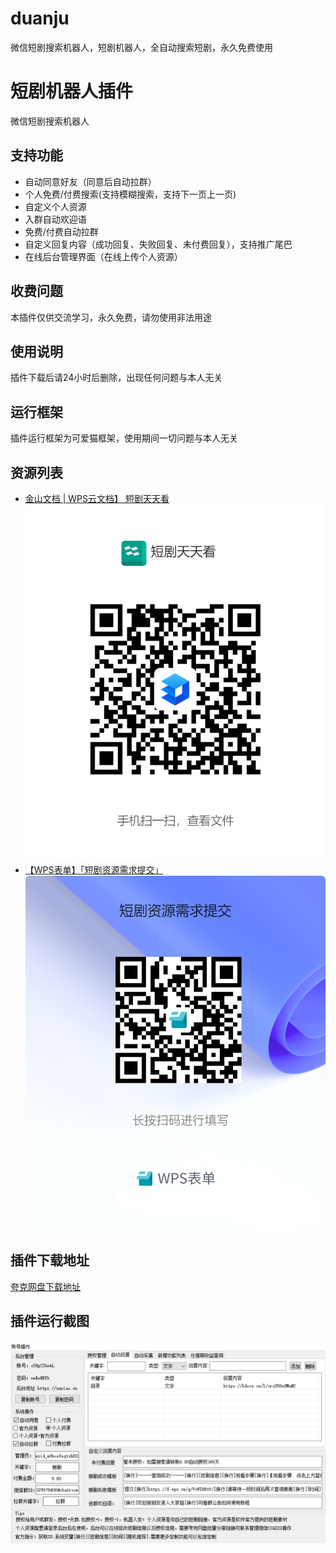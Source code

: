# duanju
微信短剧搜索机器人，短剧机器人，全自动搜索短剧，永久免费使用
# 短剧机器人插件
微信短剧搜索机器人
## 支持功能
- 自动同意好友（同意后自动拉群）
- 个人免费/付费搜索(支持模糊搜索，支持下一页上一页)
- 自定义个人资源
- 入群自动欢迎语
- 免费/付费自动拉群
- 自定义回复内容（成功回复、失败回复、未付费回复），支持推广尾巴
- 在线后台管理界面（在线上传个人资源）
## 收费问题
本插件仅供交流学习，永久免费，请勿使用非法用途
## 使用说明
插件下载后请24小时后删除，出现任何问题与本人无关
## 运行框架
插件运行框架为可爱猫框架，使用期间一切问题与本人无关
## 资源列表
- [金山文档 | WPS云文档】 短剧天天看](https://kdocs.cn/l/crzS58nUMuN2)
![](https://github.com/xiaobaiweinuli/duanju/blob/main/%E7%9F%AD%E5%89%A7%E5%A4%A9%E5%A4%A9%E7%9C%8B.png)
- [【WPS表单】「短剧资源需求提交」](https://f.wps.cn/g/VcWl8Bt9)
![](https://github.com/xiaobaiweinuli/duanju/blob/main/%E7%9F%AD%E5%89%A7%E8%B5%84%E6%BA%90%E9%9C%80%E6%B1%82%E6%8F%90%E4%BA%A4.png)

## 插件下载地址
[夸克网盘下载地址](https://pan.quark.cn/s/e5cb5335a56c)
## 插件运行截图
![软件界面截图](https://github.com/xiaobaiweinuli/duanju/blob/main/%E6%8F%92%E4%BB%B6%E8%BF%90%E8%A1%8C%E6%88%AA%E5%9B%BE.png)

